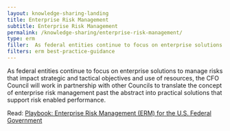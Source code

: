 ```yaml
---
layout: knowledge-sharing-landing
title: Enterprise Risk Management
subtitle: Enterprise Risk Management
permalink: /knowledge-sharing/enterprise-risk-management/
type: erm
filler:  As federal entities continue to focus on enterprise solutions to manage risks that impact strategic 
filters: erm best-practice-guidance
---
```


As federal entities continue to focus on enterprise solutions to manage risks that impact strategic and tactical objectives and use of resources, the CFO Council will work in partnership with other Councils to translate the concept of enterprise risk management past the abstract into practical solutions that support risk enabled performance.

Read: <a href= "{{ site.baseurl }}/wp-content/uploads/2016/07/FINAL-ERM-Playbook.pdf">Playbook: Enterprise Risk Management (ERM) for the U.S. Federal Government</a>
